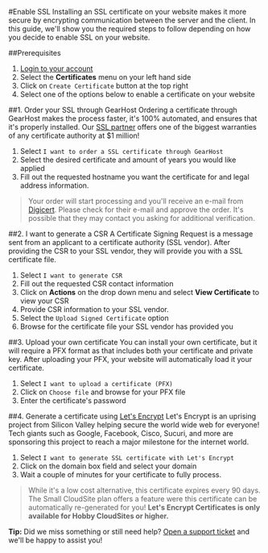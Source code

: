 #Enable SSL
Installing an SSL certificate on your website makes it more secure by encrypting communication between the server and the client. In this guide, we'll show you the required steps to follow depending on how you decide to enable SSL on your website. 


##Prerequisites

1. [Login to your account](https://my.gearhost.com)
2. Select the **Certificates** menu on your left hand side
3. Click on `Create Certificate` button at the top right
4. Select one of the options below to enable a certificate on your website

##1. Order your SSL through GearHost
Ordering a certificate through GearHost makes the process faster, it's 100% automated, and ensures that it's properly installed. Our [SSL partner](https://www.digicert.com/welcome/why-choose-digicert.htm) offers one of the biggest warranties of any certificate authority at $1 million!

1. Select `I want to order a SSL certificate through GearHost`
2. Select the desired certificate and amount of years you would like applied
3. Fill out the requested hostname you want the certificate for and legal address information.

>Your order will start processing and you'll receive an e-mail from [Digicert](https://www.digicert.com/about-digicert.htm). Please check for their e-mail and approve the order. It's possible that they may contact you asking for additional verification.

##2. I want to generate a CSR
A Certificate Signing Request is a message sent from an applicant to a certificate authority (SSL vendor). After providing the CSR to your SSL vendor, they will provide you with a SSL certificate file.

1. Select `I want to generate CSR`
2. Fill out the requested CSR contact information 
3. Click on **Actions** on the drop down menu and select **View Certificate** to view your CSR
4. Provide CSR information to your SSL vendor.
5. Select the `Upload Signed Certificate` option
6. Browse for the certificate file your SSL vendor has provided you
 

##3. Upload your own certificate 
You can install your own certificate, but it will require a PFX format as that includes both your certificate and private key. After uploading your PFX, your website will automatically load it your certificate.

1. Select `I want to upload a certificate (PFX)`
2. Click on `Choose file` and browse for your PFX file
3. Enter the certificate's password 


##4. Generate a certificate using [Let's Encrypt](https://letsencrypt.org/about/)
Let's Encrypt is an uprising project from Silicon Valley helping secure the world wide web for everyone! Tech giants such as Google, Facebook, Cisco, Sucuri, and more are sponsoring this project to reach a major milestone for the internet world.

1. Select `I want to generate SSL certificate with Let's Encrypt`
2. Click on the domain box field and select your domain
3. Wait a couple of minutes for your certificate to fully process.

> While it's a low cost alternative, this certificate expires every 90 days. The Small CloudSite plan offers a feature were this certificate can be automatically re-generated for you! **Let's Encrypt Certificates is only available for Hobby CloudSites or higher.**

**Tip:** Did we miss something or still need help? [Open a support ticket](https://www.gearhost.com/documentation/how-to-open-a-support-ticket) and we'll be happy to assist you!